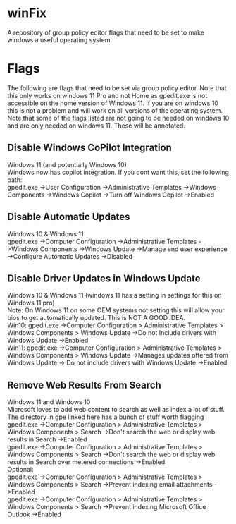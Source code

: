 # winFix
A repository of group policy editor flags that need to be set to make windows a useful operating system.

# Flags
<p> The following are flags that need to be set via group policy editor. Note that this only works on windows
    11 Pro and not Home as gpedit.exe is not accessible on the home version of Windows 11. If you are on windows
    10 this is not a problem and will work on all versions of the operating system. Note that some of the flags
    listed are not going to be needed on windows 10 and are only needed on windows 11. These will be annotated. 
</p>

## Disable Windows CoPilot Integration
<p> Windows 11 (and potentially Windows 10) <br>
    Windows now has copilot integration. If you dont want this, set the following path: <br>
    gpedit.exe ->User Configuration ->Administrative Templates ->Windows Components ->Windows Copilot ->Turn off Windows Copilot ->Enabled
</p>

## Disable Automatic Updates
<p> Windows 10 & Windows 11 <br>
    gpedit.exe ->Computer Configuration ->Administrative Templates ->Windows Components ->Windows Update ->Manage end user experience ->Configure Automatic Updates ->Disabled
</p>

## Disable Driver Updates in Windows Update
<p> Windows 10 & Windows 11 (windows 11 has a setting in settings for this on Windows 11 pro) <br>
    Note: On Windows 11 on some OEM systems not setting this will allow your bios to get automatically updated. This is NOT A GOOD IDEA. <br>
    Win10: gpedit.exe ->Computer Configuration > Administrative Templates > Windows Components > Windows Update ->Do not Include drivers with Windows Update ->Enabled <br>
    Win11: gpedit.exe ->Computer Configuration > Administrative Templates > Windows Components > Windows Update ->Manages updates offered from Windows Update -> Do not include drivers with Windows Update ->Enabled <br>
</p>

## Remove Web Results From Search
<p> Windows 11 and Windows 10 <br>
    Microsoft loves to add web content to search as well as index a lot of stuff. The directory in gpe linked here has a bunch of stuff worth flagging <br>
    gpedit.exe ->Computer Configuration > Administrative Templates > Windows Components > Search ->Don't search the web or display web results in Search ->Enabled <br>
    gpedit.exe ->Computer Configuration > Administrative Templates > Windows Components > Search ->Don't search the web or display web results in Search over metered connections ->Enabled <br>
    Optional: <br>
    gpedit.exe ->Computer Configuration > Administrative Templates > Windows Components > Search ->Prevent indexing email attachments ->Enabled <br>
    gpedit.exe ->Computer Configuration > Administrative Templates > Windows Components > Search ->Prevent indexing Microsoft Office Outlook ->Enabled <br>    
</p>
